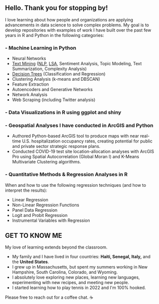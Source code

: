 ## Hello. Thank you for stopping by!


I love learning about how people and organizations are applying advancements in data science to solve complex problems. My goal is to develop repositories with examples of work I have built over the past few years in R and Python in the following categories:

### - Machine Learning in Python
<ul>
  <li> Neural Networks
  <li> <a href="https://github.com/eburke16/Text-Mining">Text Mining</a> (<a href="https://github.com/eburke16/Text-Mining/blob/main/NLP.ipynb">NLP</a>, <a href="https://github.com/eburke16/Text-Mining/blob/main/Document%20Similarity%20Analysis.ipynb">LSA</a>, Sentiment Analysis, Topic Modeling, Text Summarization, Complexity Analysis)
  <li> <a href="https://github.com/eburke16/Decision-Trees">Decision Trees</a>  (Classification and Regression)
<li> Clustering Analysis (k-means and DBSCAN)
<li> Feature Extraction
<li> Autoencoders and Generative Networks
<li> Network Analysis
<li> Web Scraping (including Twitter analysis)
  </ul>

### - Data Visualizations in R using ggplot and shiny

### - Geospatial Analyses I have conducted in ArcGIS and Python
<ul>
  <li> Authored Python-based ArcGIS tool to produce maps with near real-time U.S. hospitalization occupancy rates, creating potential for public and private sector strategic response plans.
<li> Conducted COVID-19 test site location-allocation analyses with ArcGIS Pro using Spatial Autocorrelation (Global Moran I) and K-Means Multivariate Clustering algorithms.
 </ul>
 
### - Quantitative Methods & Regression Analyses in R  
When and how to use the following regression techniques (and how to interpret the results):
  <ul>
    <li>Linear Regression
      <li>Non-Linear Regression Functions
      <li>Panel Data Regression
        <li>Logit and Probit Regression
          <li>Instrumental Variables with Regression
  </ul>
  
  
  

## GET TO KNOW ME
My love of learning extends beyond the classroom.
<ul>
  <li> My family and I have lived in four countries: <b>Haiti, Senegal, Italy,</b> and the <b>United States</b>.
    <li> I grew up in Massachusetts, but spent my summers working in New Hampshire, South Carolina, Colorado, and Wyoming.
    <li> I absolutely love exploring new places, learning new languages, experimenting with new recipes, and meeting new people.  
<li> I started learning how to play tennis in 2022 and I'm 100% hooked.  
</ul>  
  
Please free to reach out for a coffee chat. ☕️ 

